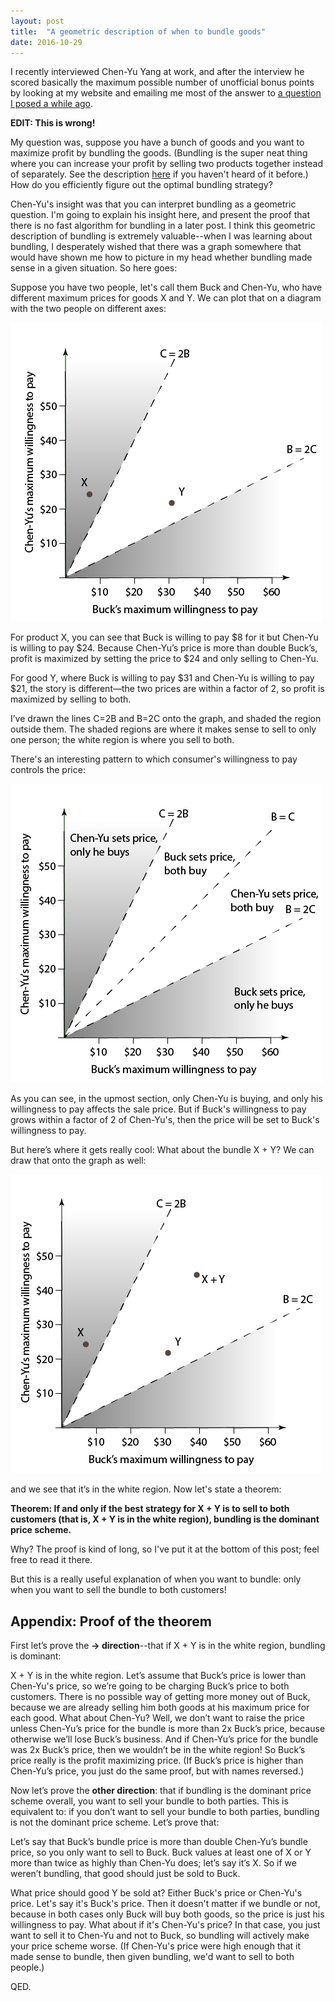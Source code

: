 ```yaml
---
layout: post
title:  "A geometric description of when to bundle goods"
date: 2016-10-29
---
```


I recently interviewed Chen-Yu Yang at work, and after the interview he scored basically the maximum possible number of unofficial bonus points by looking at my website and emailing me most of the answer to [a question I posed a while ago](https://www.facebook.com/bshlgrs/posts/10208574426092859).

**EDIT: This is wrong!**

My question was, suppose you have a bunch of goods and you want to maximize profit by bundling the goods. (Bundling is the super neat thing where you can increase your profit by selling two products together instead of separately. See the description [here](http://market.subwiki.org/wiki/Price_bundling) if you haven't heard of it before.) How do you efficiently figure out the optimal bundling strategy?

Chen-Yu's insight was that you can interpret bundling as a geometric question. I'm going to explain his insight here, and present the proof that there is no fast algorithm for bundling in a later post. I think this geometric description of bundling is extremely valuable--when I was learning about bundling, I desperately wished that there was a graph somewhere that would have shown me how to picture in my head whether bundling made sense in a given situation. So here goes:

Suppose you have two people, let's call them Buck and Chen-Yu, who have different maximum prices for goods X and Y. We can plot that on a diagram with the two people on different axes:

![](/img/bundling/figure_2.png)

For product X, you can see that Buck is willing to pay $8 for it but Chen-Yu is willing to pay $24. Because Chen-Yu’s price is more than double Buck’s, profit is maximized by setting the price to $24 and only selling to Chen-Yu.

For good Y, where Buck is willing to pay $31 and Chen-Yu is willing to pay $21, the story is different—the two prices are within a factor of 2, so profit is maximized by selling to both.

I’ve drawn the lines C=2B and B=2C onto the graph, and shaded the region outside them. The shaded regions are where it makes sense to sell to only one person; the white region is where you sell to both.

There's an interesting pattern to which consumer's willingness to pay controls the price:

![](/img/bundling/figure_6.png)

As you can see, in the upmost section, only Chen-Yu is buying, and only his willingness to pay affects the sale price. But if Buck's willingness to pay grows within a factor of 2 of Chen-Yu's, then the price will be set to Buck's willingness to pay.

But here’s where it gets really cool: What about the bundle X + Y? We can draw that onto the graph as well:

![](/img/bundling/figure_1.png)

and we see that it’s in the white region. Now let's state a theorem:

**Theorem: If and only if the best strategy for X + Y is to sell to both customers (that is, X + Y is in the white region), bundling is the dominant price scheme.**

Why? The proof is kind of long, so I've put it at the bottom of this post; feel free to read it there.

But this is a really useful explanation of when you want to bundle: only when you want to sell the bundle to both customers!

## Appendix: Proof of the theorem

First let’s prove the **-> direction**--that if X + Y is in the white region, bundling is dominant:

X + Y is in the white region. Let’s assume that Buck’s price is lower than Chen-Yu's price, so we’re going to be charging Buck’s price to both customers. There is no possible way of getting more money out of Buck, because we are already selling him both goods at his maximum price for each good. What about Chen-Yu? Well, we don’t want to raise the price unless Chen-Yu’s price for the bundle is more than 2x Buck’s price, because otherwise we’ll lose Buck’s business. And if Chen-Yu’s price for the bundle was 2x Buck’s price, then we wouldn’t be in the white region! So Buck’s price really is the profit maximizing price. (If Buck’s price is higher than Chen-Yu’s price, you just do the same proof, but with names reversed.)

Now let’s prove the **other direction**: that if bundling is the dominant price scheme overall, you want to sell your bundle to both parties. This is equivalent to: if you don’t want to sell your bundle to both parties, bundling is not the dominant price scheme. Let’s prove that:

Let’s say that Buck’s bundle price is more than double Chen-Yu’s bundle price, so you only want to sell to Buck. Buck values at least one of X or Y more than twice as highly than Chen-Yu does; let’s say it’s X. So if we weren’t bundling, that good should just be sold to Buck.

What price should good Y be sold at? Either Buck's price or Chen-Yu's price. Let's say it's Buck's price. Then it doesn't matter if we bundle or not, because in both cases only Buck will buy both goods, so the price is just his willingness to pay. What about if it's Chen-Yu's price? In that case, you just want to sell it to Chen-Yu and not to Buck, so bundling will actively make your price scheme worse. (If Chen-Yu's price were high enough that it made sense to bundle, then given bundling, we'd want to sell to both people.)

QED.
